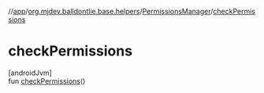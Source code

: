 //[app](../../../index.md)/[org.mjdev.balldontlie.base.helpers](../index.md)/[PermissionsManager](index.md)/[checkPermissions](check-permissions.md)

# checkPermissions

[androidJvm]\
fun [checkPermissions](check-permissions.md)()
